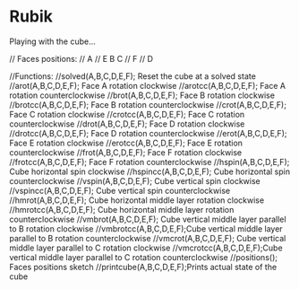 # Rubik
Playing with the cube...

// Faces positions:
//   A
// E B C 
//   F 
//   D

//Functions:
//solved(A,B,C,D,E,F);	Reset the cube at a solved state
//arot(A,B,C,D,E,F);	Face A rotation clockwise
//arotcc(A,B,C,D,E,F);	Face A rotation counterclockwise
//brot(A,B,C,D,E,F);	Face B rotation clockwise
//brotcc(A,B,C,D,E,F);	Face B rotation counterclockwise
//crot(A,B,C,D,E,F);	Face C rotation clockwise
//crotcc(A,B,C,D,E,F);	Face C rotation counterclockwise
//drot(A,B,C,D,E,F);	Face D rotation clockwise
//drotcc(A,B,C,D,E,F);	Face D rotation counterclockwise
//erot(A,B,C,D,E,F);	Face E rotation clockwise
//erotcc(A,B,C,D,E,F);	Face E rotation counterclockwise
//frot(A,B,C,D,E,F);	Face F rotation clockwise
//frotcc(A,B,C,D,E,F);	Face F rotation counterclockwise
//hspin(A,B,C,D,E,F);	Cube horizontal spin clockwise
//hspincc(A,B,C,D,E,F);	Cube horizontal spin counterclockwise
//vspin(A,B,C,D,E,F);	Cube vertical spin clockwise
//vspincc(A,B,C,D,E,F);	Cube vertical spin counterclockwise
//hmrot(A,B,C,D,E,F);	Cube horizontal middle layer rotation clockwise
//hmrotcc(A,B,C,D,E,F);	Cube horizontal middle layer rotation counterclockwise
//vmbrot(A,B,C,D,E,F);	Cube vertical middle layer parallel to B rotation clockwise
//vmbrotcc(A,B,C,D,E,F);Cube vertical middle layer parallel to B rotation counterclockwise
//vmcrot(A,B,C,D,E,F);	Cube vertical middle layer parallel to C rotation clockwise
//vmcrotcc(A,B,C,D,E,F);Cube vertical middle layer parallel to C rotation counterclockwise
//positions();			Faces positions sketch
//printcube(A,B,C,D,E,F);Prints actual state of the cube
